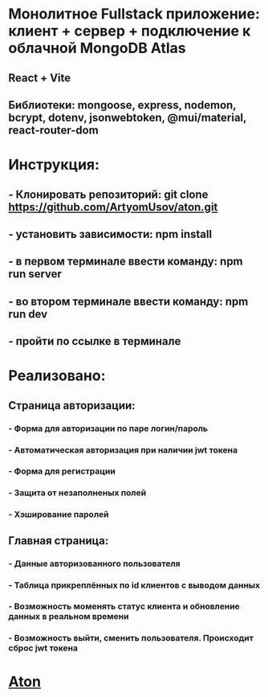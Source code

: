 # Монолитное Fullstack приложение: клиент + сервер + подключение к облачной MongoDB Atlas

## React + Vite
## Библиотеки: mongoose, express, nodemon, bcrypt, dotenv, jsonwebtoken, @mui/material, react-router-dom

# Инструкция:

## - Клонировать репозиторий: git clone https://github.com/ArtyomUsov/aton.git
## - установить зависимости: npm install
## - в первом терминале ввести команду: npm run server
## - во втором терминале ввести команду: npm run dev
## - пройти по ссылке в терминале


# Реализовано:
## Страница авторизации:
### - Форма для авторизации по паре логин/пароль
### - Автоматическая авторизация при наличии jwt токена 
### - Форма для регистрации
### - Защита от незаполненых полей
### - Хэширование паролей


## Главная страница:
### - Данные авторизованного пользователя
### - Таблица прикреплённых по id клиентов с выводом данных 
### - Возможность моменять статус клиента и обновление данных в реальном времени
### - Возможность выйти, сменить пользователя. Происходит сброс jwt токена

# [Aton](https://artyomusov.github.io/aton)
